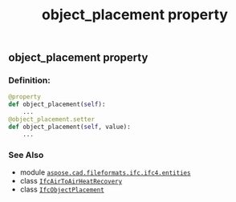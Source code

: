 ﻿---
title: object_placement property
second_title: Aspose.CAD for Python via .NET API References
description: 
type: docs
weight: 90
url: /python-net/aspose.cad.fileformats.ifc.ifc4.entities/ifcairtoairheatrecovery/object_placement/
is_root: false
---

## object_placement property

### Definition:
```python
@property
def object_placement(self):
    ...
@object_placement.setter
def object_placement(self, value):
    ...
```

### See Also
* module [`aspose.cad.fileformats.ifc.ifc4.entities`](../../)
* class [`IfcAirToAirHeatRecovery`](/cad/python-net/aspose.cad.fileformats.ifc.ifc4.entities/ifcairtoairheatrecovery)
* class [`IfcObjectPlacement`](/cad/python-net/aspose.cad.fileformats.ifc.ifc4.entities/ifcobjectplacement)
